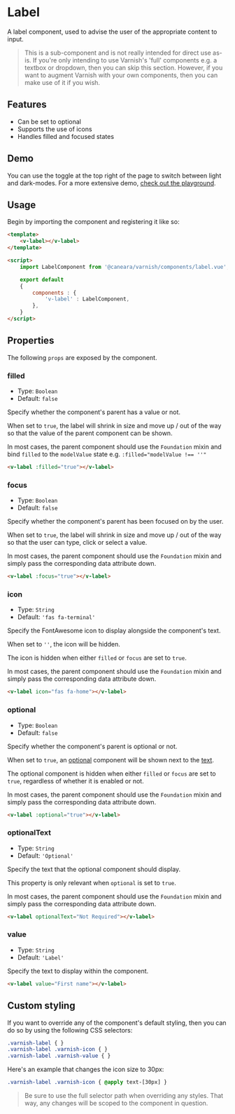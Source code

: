 # Label

A label component, used to advise the user of the appropriate content to input.

> This is a sub-component and is not really intended for direct use as-is. If you're only intending to use Varnish's 'full' components e.g. a textbox or dropdown, then you can skip this section. However, if you want to augment Varnish with your own components, then you can make use of it if you wish.

## Features

* Can be set to optional
* Supports the use of icons
* Handles filled and focused states

## Demo

You can use the toggle at the top right of the page to switch between light and dark-modes. For a more extensive demo, [check out the playground](/playgrounds/label/index).

<!-- Setup -->
<script setup>
    import LabelComponent from '../../src/components/label.vue';
</script>

<!-- Demo -->
<div class="border border-dashed border-gray-300 dark:border-gray-600 flex justify-center rounded-md p-3 mt-8">
    <div class="relative min-h-[50px] min-w-[210px]">
        <ClientOnly>
            <LabelComponent value="Feedback"
                            :optional="true">
            </LabelComponent>
        </ClientOnly>
    </div>
</div>

## Usage

Begin by importing the component and registering it like so:

```html
<template>
    <v-label></v-label>
</template>

<script>
    import LabelComponent from '@caneara/varnish/components/label.vue';

    export default
    {
        components : {
            'v-label' : LabelComponent,
        },
    }
</script>
```

## Properties

The following `props` are exposed by the component.

### filled

- Type: `Boolean`
- Default: `false`

Specify whether the component's parent has a value or not.

When set to `true`, the label will shrink in size and move up / out of the way so that the value of the parent component can be shown.

In most cases, the parent component should use the `Foundation` mixin and bind `filled` to the `modelValue` state e.g. `:filled="modelValue !== ''"`

```html
<v-label :filled="true"></v-label>
```

### focus

- Type: `Boolean`
- Default: `false`

Specify whether the component's parent has been focused on by the user.

When set to `true`, the label will shrink in size and move up / out of the way so that the user can type, click or select a value.

In most cases, the parent component should use the `Foundation` mixin and simply pass the corresponding data attribute down.

```html
<v-label :focus="true"></v-label>
```

### icon

- Type: `String`
- Default: `'fas fa-terminal'`

Specify the FontAwesome icon to display alongside the component's text.

When set to `''`, the icon will be hidden.

The icon is hidden when either `filled` or `focus` are set to `true`.

In most cases, the parent component should use the `Foundation` mixin and simply pass the corresponding data attribute down.

```html
<v-label icon="fas fa-home"></v-label>
```

### optional

- Type: `Boolean`
- Default: `false`

Specify whether the component's parent is optional or not.

When set to `true`, an [optional](/pages/optional) component will be shown next to the [text](#text).

The optional component is hidden when either `filled` or `focus` are set to `true`, regardless of whether it is enabled or not.

In most cases, the parent component should use the `Foundation` mixin and simply pass the corresponding data attribute down.

```html
<v-label :optional="true"></v-label>
```

### optionalText

- Type: `String`
- Default: `'Optional'`

Specify the text that the optional component should display.

This property is only relevant when `optional` is set to `true`.

In most cases, the parent component should use the `Foundation` mixin and simply pass the corresponding data attribute down.

```html
<v-label optionalText="Not Required"></v-label>
```

### value

- Type: `String`
- Default: `'Label'`

Specify the text to display within the component.

```html
<v-label value="First name"></v-label>
```

## Custom styling

If you want to override any of the component's default styling, then you can do so by using the following CSS selectors:

```css
.varnish-label { }
.varnish-label .varnish-icon { }
.varnish-label .varnish-value { }
```

Here's an example that changes the icon size to 30px:

```css
.varnish-label .varnish-icon { @apply text-[30px] }
```

> Be sure to use the full selector path when overriding any styles. That way, any changes will be scoped to the component in question.